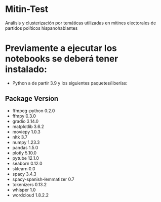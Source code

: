 # Mitin-Test
Análisis y clusterización por temáticas utilizadas en mítines electorales de partidos políticos hispanohablantes
</br>

# Previamente a ejecutar los notebooks se deberá tener instalado:

- Python a de partir 3.9 y los siguientes paquetes/liberías:


## Package                      Version
- ffmpeg-python                0.2.0
- ffmpy                        0.3.0
- gradio                       3.14.0
- matplotlib                   3.6.2
- moviepy                      1.0.3
- nltk                         3.7
- numpy                        1.23.3
- pandas                       1.5.0
- plotly                       5.10.0
- pytube                       12.1.0
- seaborn                      0.12.0
- sklearn                      0.0
- spacy                        3.4.3
- spacy-spanish-lemmatizer     0.7
- tokenizers                   0.13.2
- whisper                      1.0
- wordcloud                    1.8.2.2
